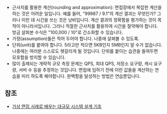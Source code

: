 * 근사치를 활용한 계산(rounding and approximation): 면접장에서 복잡한 계산을 하는 것은 어려운 일입니다. 예를 들어, "99987 / 9.1"의 계산 결과는 무엇인가? 그러나 이런 데 시간을 쓰는 것은 낭비입니다. 계산 결과의 정확함을 평가하는 것이 목적이 아니라서입니다. 그러니 적절한 근사치를 활용하여 시간을 절약해야 합니다. 방금 살펴본 수식은 "100,000 / 10"로 간소화할 수 있습니다.
* 가정(assumption)들은 적어 두어야 합니다. 나중에 살펴볼 수 있도록.
* 단위(unit)를 붙여야 합니다. 5라고만 적으면 5KB인지 5MB인지 알 수가 없습니다. 나중에는 여러분 스스로도 헷갈리게 될 것입니다. 단위를 붙이는 습관을 들여두면 모호함을 방지할 수 있습니다.
* 많이 출제되는 개략적 규모 측정 문제는 QPS, 최대 QPS, 저장소 요구량, 캐시 요구량, 서버 수 등을 추정하는 것입니다. 면접에 임하기 전에 이런 값들을 계산하는 연습을 미리 하도록 해야합니다. 완벽함을 달성하는 방법은 연습뿐입니다.

## 참조
* [가상 면접 사례로 배우는 대규모 시스템 설계 기초](http://www.kyobobook.co.kr/product/detailViewKor.laf?ejkGb=KOR&mallGb=KOR&barcode=9788966263158&orderClick=&Kc=)